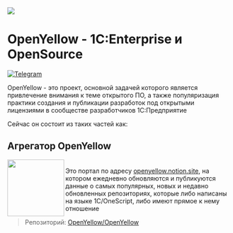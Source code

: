 <img src="https://github.com/OpenYellow/OpenYellow/raw/main/media/cover_zoom.png?v1">

# OpenYellow - 1C:Enterprise и OpenSource
[![Telegram](https://img.shields.io/badge/chat-telegram-yellow?style=flat&logo=telegram&logoColor=white)](https://t.me/openyellowproject)

OpenYellow - это проект, основной задачей которого является привлечение внимания к теме открытого ПО, а также популяризация практики создания и публикации разработок под открытыми лицензиями в сообществе разработчиков 1С:Предприятие

Сейчас он состоит из таких частей как:


## Агрегатор OpenYellow
<img src="https://github.com/OpenYellow/OpenYellow/raw/main/media/logo.png?v1" width="128" align="left">
<br>Это портал по адресу <a href="https://openyellow.notion.site">openyellow.notion.site</a>, на котором ежедневно обновляются и публикуются данные о самых популярных, новых и недавно обновленных репозиториях, которые либо написаны на языке 1С/OneScript, либо имеют прямое к нему отношение <br>

> Репозиторий: <a href="https://github.com/OpenYellow/OpenYellow">OpenYellow/OpenYellow</a>
